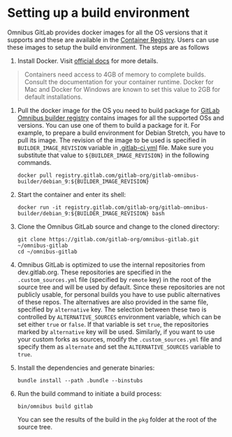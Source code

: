 # Setting up a build environment

Omnibus GitLab provides docker images for all the OS versions that it
supports and these are available in the
[Container Registry](https://gitlab.com/gitlab-org/omnibus-gitlab/container_registry).
Users can use these images to setup the build environment. The steps are as
follows

1. Install Docker. Visit [official docs](https://docs.docker.com/engine/installation/)
   for more details.

> Containers need access to 4GB of memory to complete builds. Consult the documentation
> for your container runtime. Docker for Mac and Docker for Windows are known to set
> this value to 2GB for default installations.

1. Pull the docker image for the OS you need to build package for
   [GitLab Omnibus builder registry](https://gitlab.com/gitlab-org/gitlab-omnibus-builder/container_registry)
   contains images for all the supported OSs and versions. You can use one of
   them to build a package for it. For example, to prepare a build environment
   for Debian Stretch, you have to pull its image. The revision of the image to
   be used is specified in `BUILDER_IMAGE_REVISION` variable in
   [.gitlab-ci.yml](https://gitlab.com/gitlab-org/omnibus-gitlab/blob/master/.gitlab-ci.yml)
   file. Make sure you substitute that value to `${BUILDER_IMAGE_REVISION}`
   in the following commands.

    ```
    docker pull registry.gitlab.com/gitlab-org/gitlab-omnibus-builder/debian_9:${BUILDER_IMAGE_REVISION}
    ```

1. Start the container and enter its shell:

    ```
    docker run -it registry.gitlab.com/gitlab-org/gitlab-omnibus-builder/debian_9:${BUILDER_IMAGE_REVISION} bash
    ```

1. Clone the Omnibus GitLab source and change to the cloned directory:

    ```
    git clone https://gitlab.com/gitlab-org/omnibus-gitlab.git ~/omnibus-gitlab
    cd ~/omnibus-gitlab
    ```

1. Omnibus GitLab is optimized to use the internal repositories from
   dev.gitlab.org. These repositories are specified in the `.custom_sources.yml`
   file (specified by `remote` key) in the root of the source tree and will be
   used by default. Since these repositories are not publicly usable, for
   personal builds you have to use public alternatives of these repos. The
   alternatives are also provided in the same file, specified by `alternative`
   key. The selection between these two is controlled by `ALTERNATIVE_SOURCES`
   environment variable, which can be set either `true` or `false`. If that
   variable is set `true`, the repositories marked by `alternative` key will be
   used.
   Similarly, if you want to use your custom forks as sources, modify the
   `.custom_sources.yml` file and specify them as `alternate` and set the
   `ALTERNATIVE_SOURCES` variable to `true`.

1. Install the dependencies and generate binaries:

    ```
    bundle install --path .bundle --binstubs
    ```

1. Run the build command to initiate a build process:

    ```
    bin/omnibus build gitlab
    ```

    You can see the results of the build in the `pkg` folder at the root of the
    source tree.
